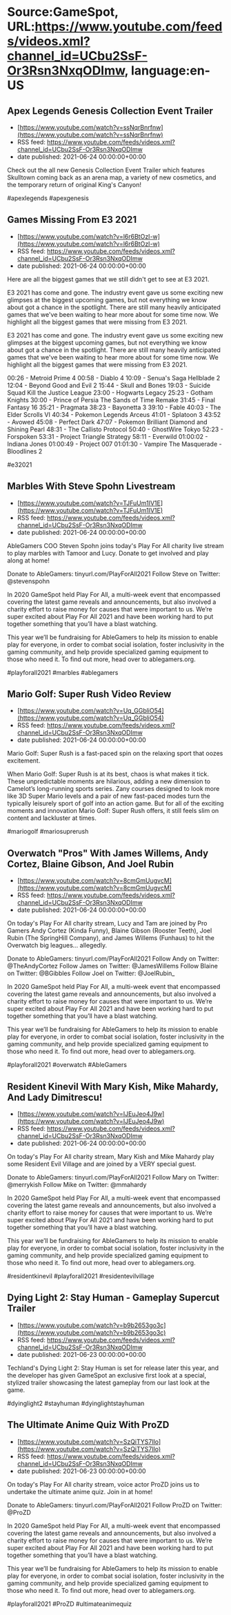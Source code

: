 # Source:GameSpot, URL:https://www.youtube.com/feeds/videos.xml?channel_id=UCbu2SsF-Or3Rsn3NxqODImw, language:en-US

## Apex Legends Genesis Collection Event Trailer
 - [https://www.youtube.com/watch?v=ssNqrBnrfnw](https://www.youtube.com/watch?v=ssNqrBnrfnw)
 - RSS feed: https://www.youtube.com/feeds/videos.xml?channel_id=UCbu2SsF-Or3Rsn3NxqODImw
 - date published: 2021-06-24 00:00:00+00:00

Check out the all new Genesis Collection Event Trailer which features Skulltown coming back as an arena map, a variety of new cosmetics, and the temporary return of original King's Canyon!

#apexlegends #apexgenesis

## Games Missing From E3 2021
 - [https://www.youtube.com/watch?v=l6r6BtOzI-w](https://www.youtube.com/watch?v=l6r6BtOzI-w)
 - RSS feed: https://www.youtube.com/feeds/videos.xml?channel_id=UCbu2SsF-Or3Rsn3NxqODImw
 - date published: 2021-06-24 00:00:00+00:00

Here are all the biggest games that we still didn't get to see at E3 2021.

E3 2021 has come and gone. The industry event gave us some exciting new glimpses at the biggest upcoming games, but not everything we know about got a chance in the spotlight. There are still many heavily anticipated games that we've been waiting to hear more about for some time now. We highlight all the biggest games that were missing from E3 2021.

E3 2021 has come and gone. The industry event gave us some exciting new glimpses at the biggest upcoming games, but not everything we know about got a chance in the spotlight. There are still many heavily anticipated games that we've been waiting to hear more about for some time now. We highlight all the biggest games that were missing from E3 2021.

00:26 - Metroid Prime 4
00:58 - Diablo 4
10:09 - Senua's Saga Hellblade 2
12:04 - Beyond Good and Evil 2
15:44 - Skull and Bones
19:03 - Suicide Squad Kill the Justice League
23:00 - Hogwarts Legacy 
25:23 - Gotham Knights 
30:00 - Prince of Persia The Sands of Time Remake
31:45 - Final Fantasy 16
35:21 - Pragmata
38:23 - Bayonetta 3
39:10 - Fable
40:03 - The Elder Scrolls VI
40:34 - Pokemon Legends Arceus
41:01 - Splatoon 3
43:52 - Avowed
45:08 - Perfect Dark
47:07 - Pokemon Brilliant Diamond and Shining Pearl
48:31 - The Callisto Protocol 
50:40 - GhostWire Tokyo
52:23 - Forspoken 
53:31 - Project Triangle Strategy
58:11 - Everwild
01:00:02 - Indiana Jones
01:00:49 - Project 007
01:01:30 - Vampire The Masquerade - Bloodlines 2

#e32021

## Marbles With Steve Spohn Livestream
 - [https://www.youtube.com/watch?v=TJFuUm1IV1E](https://www.youtube.com/watch?v=TJFuUm1IV1E)
 - RSS feed: https://www.youtube.com/feeds/videos.xml?channel_id=UCbu2SsF-Or3Rsn3NxqODImw
 - date published: 2021-06-24 00:00:00+00:00

AbleGamers COO Steven Spohn joins today's Play For All charity live stream to play marbles with Tamoor and Lucy. Donate to get involved and play along at home!

Donate to AbleGamers: tinyurl.com/PlayForAll2021
Follow Steve on Twitter: @stevenspohn

In 2020 GameSpot held Play For All, a multi-week event that encompassed covering the latest game reveals and announcements, but also involved a charity effort to raise money for causes that were important to us. We’re super excited about Play For All 2021 and have been working hard to put together something that you’ll have a blast watching. 

This year we’ll be fundraising for AbleGamers to help its mission to enable play for everyone, in order to combat social isolation, foster inclusivity in the gaming community, and help provide specialized gaming equipment to those who need it. To find out more, head over to ablegamers.org.

#playforall2021 #marbles #ablegamers

## Mario Golf: Super Rush Video Review
 - [https://www.youtube.com/watch?v=Uq_GGbliO54](https://www.youtube.com/watch?v=Uq_GGbliO54)
 - RSS feed: https://www.youtube.com/feeds/videos.xml?channel_id=UCbu2SsF-Or3Rsn3NxqODImw
 - date published: 2021-06-24 00:00:00+00:00

Mario Golf: Super Rush is a fast-paced spin on the relaxing sport that oozes excitement.

When Mario Golf: Super Rush is at its best, chaos is what makes it tick. These unpredictable moments are hilarious, adding a new dimension to Camelot’s long-running sports series. Zany courses designed to look more like 3D Super Mario levels and a pair of new fast-paced modes turn the typically leisurely sport of golf into an action game. But for all of the exciting moments and innovation Mario Golf: Super Rush offers, it still feels slim on content and lackluster at times.

#mariogolf #mariosuprerush

## Overwatch "Pros" With James Willems, Andy Cortez, Blaine Gibson, And Joel Rubin
 - [https://www.youtube.com/watch?v=8cmGmUugvcM](https://www.youtube.com/watch?v=8cmGmUugvcM)
 - RSS feed: https://www.youtube.com/feeds/videos.xml?channel_id=UCbu2SsF-Or3Rsn3NxqODImw
 - date published: 2021-06-24 00:00:00+00:00

On today's Play For All charity stream, Lucy and Tam are joined by Pro Gamers Andy Cortez (Kinda Funny), Blaine Gibson (Rooster Teeth), Joel Rubin (The SpringHill Company), and James Willems (Funhaus) to hit the Overwatch big leagues... allegedly.

Donate to AbleGamers: tinyurl.com/PlayForAll2021
Follow Andy on Twitter: @TheAndyCortez
Follow James on Twitter: @JamesWillems
Follow Blaine on Twitter: @BGibbles
Follow Joel on Twitter: @JoelRubin_

In 2020 GameSpot held Play For All, a multi-week event that encompassed covering the latest game reveals and announcements, but also involved a charity effort to raise money for causes that were important to us. We’re super excited about Play For All 2021 and have been working hard to put together something that you’ll have a blast watching. 

This year we’ll be fundraising for AbleGamers to help its mission to enable play for everyone, in order to combat social isolation, foster inclusivity in the gaming community, and help provide specialized gaming equipment to those who need it. To find out more, head over to ablegamers.org.

#playforall2021 #overwatch #AbleGamers

## Resident Kinevil With Mary Kish, Mike Mahardy, And Lady Dimitrescu!
 - [https://www.youtube.com/watch?v=IJEuJeo4J9w](https://www.youtube.com/watch?v=IJEuJeo4J9w)
 - RSS feed: https://www.youtube.com/feeds/videos.xml?channel_id=UCbu2SsF-Or3Rsn3NxqODImw
 - date published: 2021-06-24 00:00:00+00:00

On today's Play For All charity stream, Mary Kish and Mike Mahardy play some Resident Evil Village and are joined by a VERY special guest.

Donate to AbleGamers: tinyurl.com/PlayForAll2021
Follow Mary on Twitter: @merrykish
Follow Mike on Twitter: @mmahardy 

In 2020 GameSpot held Play For All, a multi-week event that encompassed covering the latest game reveals and announcements, but also involved a charity effort to raise money for causes that were important to us. We’re super excited about Play For All 2021 and have been working hard to put together something that you’ll have a blast watching. 

This year we’ll be fundraising for AbleGamers to help its mission to enable play for everyone, in order to combat social isolation, foster inclusivity in the gaming community, and help provide specialized gaming equipment to those who need it. To find out more, head over to ablegamers.org.

#residentkinevil #playforall2021 #residentevilvillage

## Dying Light 2: Stay Human - Gameplay Supercut Trailer
 - [https://www.youtube.com/watch?v=b9b2653go3c](https://www.youtube.com/watch?v=b9b2653go3c)
 - RSS feed: https://www.youtube.com/feeds/videos.xml?channel_id=UCbu2SsF-Or3Rsn3NxqODImw
 - date published: 2021-06-23 00:00:00+00:00

Techland's Dying Light 2: Stay Human is set for release later this year, and the developer has given GameSpot an exclusive first look at a special, stylized trailer showcasing the latest gameplay from our last look at the game.

#dyinglight2 #stayhuman #dyinglightstayhuman

## The Ultimate Anime Quiz With ProZD
 - [https://www.youtube.com/watch?v=SzQiTYS7Ilo](https://www.youtube.com/watch?v=SzQiTYS7Ilo)
 - RSS feed: https://www.youtube.com/feeds/videos.xml?channel_id=UCbu2SsF-Or3Rsn3NxqODImw
 - date published: 2021-06-23 00:00:00+00:00

On today's Play For All charity stream, voice actor ProZD joins us to undertake the ultimate anime quiz. Join in at home! 

Donate to AbleGamers: tinyurl.com/PlayForAll2021
Follow ProZD on Twitter: @ProZD

In 2020 GameSpot held Play For All, a multi-week event that encompassed covering the latest game reveals and announcements, but also involved a charity effort to raise money for causes that were important to us. We’re super excited about Play For All 2021 and have been working hard to put together something that you’ll have a blast watching. 

This year we’ll be fundraising for AbleGamers to help its mission to enable play for everyone, in order to combat social isolation, foster inclusivity in the gaming community, and help provide specialized gaming equipment to those who need it. To find out more, head over to ablegamers.org.

#playforall2021 #ProZD #ultimateanimequiz

